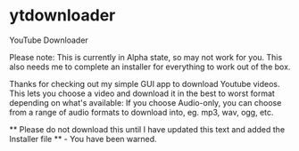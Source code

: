 # ytdownloader
YouTube Downloader

Please note: This is currently in Alpha state, so may not work for you. This also needs me to complete an installer for everything to work out of the box.

Thanks for checking out my simple GUI app to download Youtube videos. This lets you choose a video and download it in the best to worst format depending on what's available: 
If you choose Audio-only, you can choose from a range of audio formats to download into, eg. mp3, wav, ogg, etc.

** Please do not download this until I have updated this text and added the Installer file ** - You have been warned.
